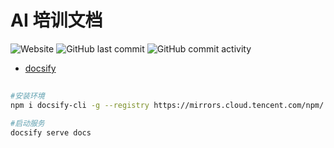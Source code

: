 # AI 培训文档

![Website](https://img.shields.io/website?url=https%3A%2F%2Fai.caigk.com)
![GitHub last commit](https://img.shields.io/github/last-commit/caigk/ai)
![GitHub commit activity](https://img.shields.io/github/commit-activity/m/caigk/ai)

* [docsify](https://docsify.js.org)

## 

```sh
#安装环境
npm i docsify-cli -g --registry https://mirrors.cloud.tencent.com/npm/

#启动服务
docsify serve docs

```
